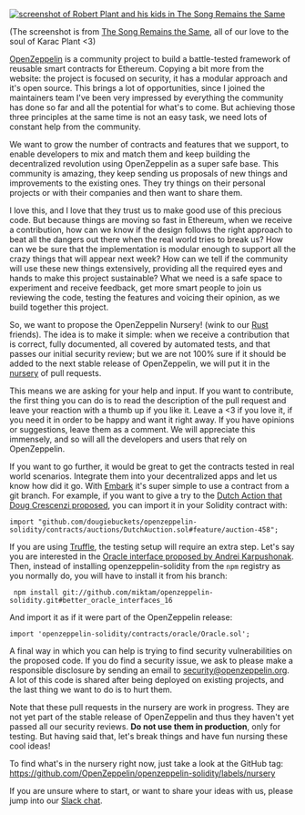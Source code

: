 [![screenshot of Robert Plant and his kids in The Song Remains the Same](https://archive.org/download/elopio-screenshots/zeppelin/the_song_remains_the_same.png)](https://archive.org/download/elopio-screenshots/zeppelin/the_song_remains_the_same.png)

(The screenshot is from
[The Song Remains the Same](https://en.wikipedia.org/wiki/The_Song_Remains_the_Same_(film)),
all of our love to the soul of Karac Plant <3)

[OpenZeppelin](https://openzeppelin.org/) is a community project to build a
battle-tested framework of reusable smart contracts for Ethereum. Copying a bit
more from the website: the project is focused on security, it has a modular
approach and it's open source. This brings a lot of opportunities, since I
joined the maintainers team I've been very impressed by everything the
community has done so far and all the potential for what's to come. But
achieving those three principles at the same time is not an easy task, we need
lots of constant help from the community.

We want to grow the number of contracts and features that we support, to enable
developers to mix and match them and keep building the decentralized revolution
using OpenZeppelin as a super safe base. This community is amazing, they keep
sending us proposals of new things and improvements to the existing ones. They
try things on their personal projects or with their companies and then want to
share them.

I love this, and I love that they trust us to make good use of this precious
code. But because things are moving so fast in Ethereum, when we receive a
contribution, how can we know if the design follows the right approach to beat
all the dangers out there when the real world tries to break us? How can we be
sure that the implementation is modular enough to support all the crazy things
that will appear next week? How can we tell if the community will use these new
things extensively, providing all the required eyes and hands to make this
project sustainable? What we need is a safe space to experiment and receive
feedback, get more smart people to join us reviewing the code, testing the
features and voicing their opinion, as we build together this project.

So, we want to propose the OpenZeppelin Nursery! (wink to our
[Rust](https://github.com/rust-lang-nursery) friends). The idea is to make it
simple: when we receive a contribution that is correct, fully documented, all
covered by automated tests, and that passes our initial security review; but
we are not 100% sure if it should be added to the next stable release of
OpenZeppelin, we will put it in the
[nursery](https://github.com/OpenZeppelin/openzeppelin-solidity/labels/nursery)
of pull requests.

This means we are asking for your help and input. If you want to contribute,
the first thing you can do is to read the description of the pull request and
leave your reaction with a thumb up if you like it. Leave a <3 if you love it,
if you need it in order to be happy and want it right away. If you have
opinions or suggestions, leave them as a comment. We will appreciate this
immensely, and so will all the developers and users that rely on OpenZeppelin.

If you want to go further, it would be great to get the contracts tested in
real world scenarios. Integrate them into your decentralized apps and let us
know how did it go. With
[Embark](https://github.com/OpenZeppelin/openzeppelin-solidity#embark) it's
super simple to use a contract from a git branch. For example, if you want to
give a try to the
[Dutch Action that Doug Crescenzi proposed](https://github.com/OpenZeppelin/openzeppelin-solidity/pull/989),
you can import it in your Solidity contract with:

    import "github.com/dougiebuckets/openzeppelin-solidity/contracts/auctions/DutchAuction.sol#feature/auction-458";

If you are using
[Truffle](https://github.com/OpenZeppelin/openzeppelin-solidity#truffle),
the testing setup will require an extra step. Let's say you are interested
in the
[Oracle interface proposed by Andrei Karpushonak](https://github.com/OpenZeppelin/openzeppelin-solidity/pull/971).
Then, instead of installing openzeppelin-solidity from the `npm` registry as
you normally do, you will have to install it from his branch:

     npm install git://github.com/miktam/openzeppelin-solidity.git#better_oracle_interfaces_16

And import it as if it were part of the OpenZeppelin release:

    import 'openzeppelin-solidity/contracts/oracle/Oracle.sol';

A final way in which you can help is trying to find security vulnerabilities
on the proposed code. If you do find a security issue, we ask to please make a
responsible disclosure by sending an email to security@openzeppelin.org. A lot
of this code is shared after being deployed on existing projects, and the last
thing we want to do is to hurt them.

Note that these pull requests in the nursery are work in progress. They are
not yet part of the stable release of OpenZeppelin and thus they haven't yet
passed all our security reviews. **Do not use them in production**, only for
testing. But having said that, let's break things and have fun nursing these
cool ideas!

To find what's in the nursery right now, just take a look at the GitHub tag:
https://github.com/OpenZeppelin/openzeppelin-solidity/labels/nursery

If you are unsure where to start, or want to share your ideas with us, please
jump into our [Slack chat](https://slack.openzeppelin.org/).
